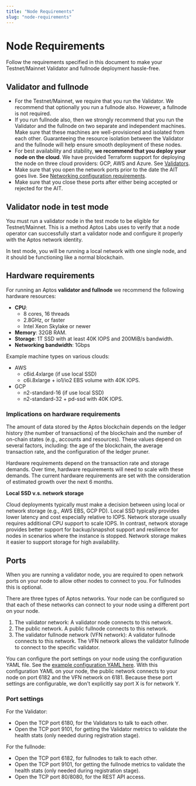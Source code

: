 ```yaml
---
title: "Node Requirements"
slug: "node-requirements"
---
```


# Node Requirements

Follow the requirements specified in this document to make your Testnet/Mainnet Validator and fullnode deployment hassle-free.

## Validator and fullnode

- For the Testnet/Mainnet, we require that you run the Validator. We recommend that optionally you run a fullnode also. However, a fullnode is not required. 
- If you run fullnode also, then we strongly recommend that you run the Validator and the fullnode on two separate and independent machines. Make sure that these machines are well-provisioned and isolated from each other. Guaranteeing the resource isolation between the Validator and the fullnode will help ensure smooth deployment of these nodes.
- For best availability and stability, **we recommend that you deploy your node on the cloud**. We have provided Terraform support for deploying the node on three cloud providers: GCP, AWS and Azure. See [Validators](/nodes/validator-node/validators).
- Make sure that you open the network ports prior to the date the AIT goes live. See [Networking configuration requirements](#networking-requirements).
- Make sure that you close these ports after either being accepted or rejected for the AIT.

## Validator node in test mode

You must run a validator node in the test mode to be eligible for Testnet/Mainnet. This is a method Aptos Labs uses to verify that a node operator can successfully start a validator node and configure it properly with the Aptos network identity. 

In test mode, you will be running a local network with one single node, and it should be functioning like a normal blockchain.

## Hardware requirements

For running an Aptos **validator and fullnode** we recommend the following hardware resources:

  - **CPU**:
      - 8 cores, 16 threads
      - 2.8GHz, or faster
      - Intel Xeon Skylake or newer
  - **Memory**: 32GB RAM.
  - **Storage**: 1T SSD with at least 40K IOPS and 200MiB/s bandwidth.
  - **Networking bandwidth**: 1Gbps

Example machine types on various clouds:
  - AWS
      - c6id.4xlarge (if use local SSD)
      - c6i.8xlarge + io1/io2 EBS volume with 40K IOPS.
  - GCP
      - n2-standard-16 (if use local SSD)
      - n2-standard-32 + pd-ssd with 40K IOPS.

### Implications on hardware requirements

The amount of data stored by the Aptos blockchain depends on the ledger history (the number of transactions) of the blockchain and the number of on-chain states (e.g., accounts and resources). These values depend on several factors, including: the age of the blockchain, the average transaction rate, and the configuration of the ledger pruner.

Hardware requirements depend on the transaction rate and storage demands. Over time, hardware requirements will need to scale with these demands. The current hardware requirements are set with the consideration of estimated growth over the next 6 months.

**Local SSD v.s. network storage**

Cloud deployments typically must make a decision between using local or network storage (e.g., AWS EBS, GCP PD). Local SSD typically provides lower latency and cost especially relative to IOPS. Network storage usually requires additional CPU support to scale IOPS. In contrast, network storage provides better support for backup/snapshot support and resilience for nodes in scenarios where the instance is stopped. Network storage makes it easier to support storage for high availability.

## Ports

When you are running a validator node, you are required to open network ports on your node to allow other nodes to connect to you. For fullnodes this is optional.

There are three types of Aptos networks. Your node can be configured so that each of these networks can connect to your node using a different port on your node.

1. The validator network: A validator node connects to this network.
2. The public network. A public fullnode connects to this network.
3. The validator fullnode network (VFN network): A validator fullnode connects to this network. The VFN network allows the validator fullnode to connect to the specific validator.

You can configure the port settings on your node using the configuration YAML file. See the [example configuration YAML here](https://github.com/aptos-labs/aptos-core/blob/4ce85456853c7b19b0a751fb645abd2971cc4c0c/docker/compose/aptos-node/fullnode.yaml#L10-L9). With this configuration YAML on your node, the public network connects to your node on port 6182 and the VFN network on 6181. Because these port settings are configurable, we don't explicitly say port X is for network Y.

### Port settings

For the Validator:

- Open the TCP port 6180, for the Validators to talk to each other.
- Open the TCP port 9101, for getting the Validator metrics to validate the health stats (only needed during registration stage).

For the fullnode:

- Open the TCP port 6182, for fullnodes to talk to each other.
- Open the TCP port 9101, for getting the fullnode metrics to validate the health stats (only needed during registration stage).
- Open the TCP port 80/8080, for the REST API access.

